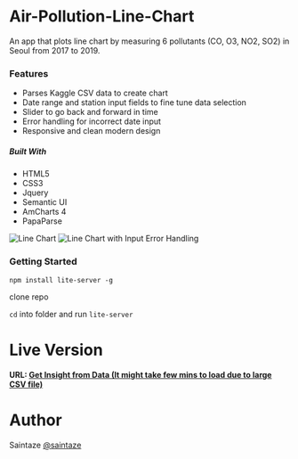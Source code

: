 # Air-Pollution-Line-Chart
An app that plots line chart by measuring 6 pollutants (CO, O3, NO2, SO2) in Seoul from 2017 to 2019.

### Features
+ Parses Kaggle CSV data to create chart
+ Date range and station input fields to fine tune data selection
+ Slider to go back and forward in time
+ Error handling for incorrect date input
+ Responsive and clean modern design

##### Built With
+ HTML5
+ CSS3 
+ Jquery
+ Semantic UI
+ AmCharts 4
+ PapaParse

![Line Chart](https://img.techpowerup.org/200503/screenshot-2020-05-03-at-4-12-48-pm.png)
![Line Chart with Input Error Handling](https://img.techpowerup.org/200503/screenshot-2020-05-03-at-5-04-43-pm.png)

### Getting Started

`npm install lite-server -g`

clone repo

`cd` into folder and run `lite-server`

# Live Version
#### URL: [Get Insight from Data (It might take few mins to load due to large CSV file)](https://chart-app.now.sh/ )

# Author
Saintaze [@saintaze](https://github.com/saintaze/)



